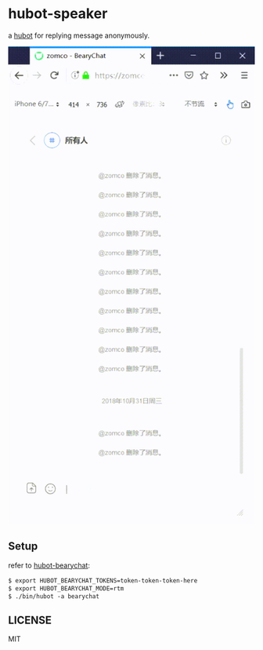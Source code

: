 # hubot-speaker

a [hubot](https://hubot.github.com/) for replying message anonymously.

![](resources/example.gif)

## Setup

refer to [hubot-bearychat](https://github.com/bearyinnovative/hubot-bearychat):

    $ export HUBOT_BEARYCHAT_TOKENS=token-token-token-here
    $ export HUBOT_BEARYCHAT_MODE=rtm
    $ ./bin/hubot -a bearychat

## LICENSE

MIT